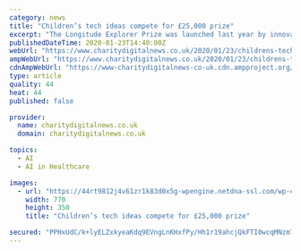 ```yaml
---
category: news
title: "Children’s tech ideas compete for £25,000 prize"
excerpt: "The Longitude Explorer Prize was launched last year by innovation charity Nesta to encourage children to develop artificial intelligence and technology ideas for good causes ... Other ideas include an app that detects online bullying, an AI therapy dog to help autistic children in social situations and a congestion reducing device for ..."
publishedDateTime: 2020-01-23T14:40:00Z
webUrl: "https://www.charitydigitalnews.co.uk/2020/01/23/childrens-tech-ideas-compete-for-25000-prize/"
ampWebUrl: "https://www.charitydigitalnews.co.uk/2020/01/23/childrens-tech-ideas-compete-for-25000-prize/?amp_markup=1"
cdnAmpWebUrl: "https://www-charitydigitalnews-co-uk.cdn.ampproject.org/c/s/www.charitydigitalnews.co.uk/2020/01/23/childrens-tech-ideas-compete-for-25000-prize/?amp_markup=1"
type: article
quality: 44
heat: 44
published: false

provider:
  name: charitydigitalnews.co.uk
  domain: charitydigitalnews.co.uk

topics:
  - AI
  - AI in Healthcare

images:
  - url: "https://44rt9812j4v61zr1k83d0x5g-wpengine.netdna-ssl.com/wp-content/uploads/2018/07/toy-robot-770x350.jpg"
    width: 770
    height: 350
    title: "Children’s tech ideas compete for £25,000 prize"

secured: "PPHxUdC/k+lyELZxkyeaKdq9EVngLnKHxfPy/Hh1r19ahcjQkFTI0wcqMNzm7K+wb0YE47A1gRPvAJ8TfuwYOt9ewjo1SzG8QnfhoozMiwgxjmHyeXTPJQyxvWMDQwAX7YCgwICk2eO0jPgbfngIBiGu9CxagudoPIAqGJsl+YfdMMgyPppqe53INK1Ds2//ch00ZJ9Bk+DfKLg5pBtZKSaWrzthRuQAheW7U5u/1OpDsgF18BjcBnkOKiHe6eSZIOqMyIXxgmFwu+5enbKg4/k02g0rFlGuFu3NQY1Ft5LszjQUtOGsAJsDSuJ/4IbgJj2IYgeeqG7JCoOIWzSkcSy9Re1TG0U7tZwMLR45EGkWF4NzTQbDf4IotdGyZqxFpYZWx74c/gOikry0RhXjK98ev3eCYG1VNaxmZJC4B+PA1agOcghgkWjvYQpVJXcgZaXmVwpt6oY0tVaqvC2tGdeGD6j9dadZ6GUoGCY2gwQ=;rLPKwQJjTjz1foqvYPDjkA=="
---
```


